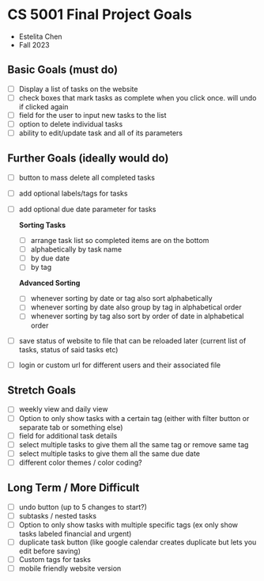 # CS 5001 Final Project Goals

* Estelita Chen
* Fall 2023

## Basic Goals (must do)
* [ ] Display a list of tasks on the website
* [ ] check boxes that mark tasks as complete when you click once. will undo if clicked again
* [ ] field for the user to input new tasks to the list
* [ ] option to delete individual tasks
* [ ] ability to edit/update task and all of its parameters

## Further Goals (ideally would do)
* [ ] button to mass delete all completed tasks
* [ ] add optional labels/tags for tasks
* [ ] add optional due date parameter for tasks
  
  **Sorting Tasks**
  * [ ] arrange task list so completed items are on the bottom
  * [ ] alphabetically by task name
  * [ ] by due date
  * [ ] by tag
  
  **Advanced Sorting**
  * [ ] whenever sorting by date or tag also sort alphabetically
  * [ ] whenever sorting by date also group by tag in alphabetical order
  * [ ] whenever sorting by tag also sort by order of date in alphabetical order

* [ ] save status of website to file that can be reloaded later (current list of tasks, status of said tasks etc)
* [ ] login or custom url for different users and their associated file

## Stretch Goals
* [ ] weekly view and daily view
* [ ] Option to only show tasks with a certain tag (either with filter button or separate tab or something else)
* [ ] field for additional task details
* [ ] select multiple tasks to give them all the same tag or remove same tag
* [ ] select multiple tasks to give them all the same due date
* [ ] different color themes / color coding?

## Long Term / More Difficult
* [ ] undo button (up to 5 changes to start?)
* [ ] subtasks / nested tasks
* [ ] Option to only show tasks with multiple specific tags (ex only show tasks labeled financial and urgent)
* [ ] duplicate task button (like google calendar creates duplicate but lets you edit before saving)
* [ ] Custom tags for tasks
* [ ] mobile friendly website version
